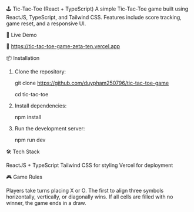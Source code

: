 🕹️ Tic-Tac-Toe (React + TypeScript)
A simple Tic-Tac-Toe game built using ReactJS, TypeScript, and Tailwind CSS.
Features include score tracking, game reset, and a responsive UI.

🚀 Live Demo

🔗 https://tic-tac-toe-game-zeta-ten.vercel.app

📦 Installation

1. Clone the repository:
   
   git clone https://github.com/duypham250796/tic-tac-toe-game
   
   cd tic-tac-toe

2. Install dependencies:
   
   npm install

3. Run the development server:
 
   npm run dev

🛠️ Tech Stack

ReactJS + TypeScript
Tailwind CSS for styling
Vercel for deployment

🎮 Game Rules

Players take turns placing X or O.
The first to align three symbols horizontally, vertically, or diagonally wins.
If all cells are filled with no winner, the game ends in a draw.
